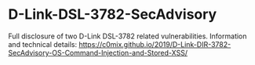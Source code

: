 # D-Link-DSL-3782-SecAdvisory
Full disclosure of two D-Link DSL-3782 related vulnerabilities.
Information and technical details: https://c0mix.github.io/2019/D-Link-DIR-3782-SecAdvisory-OS-Command-Injection-and-Stored-XSS/
